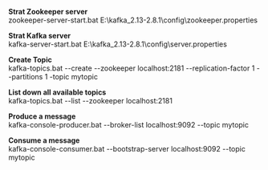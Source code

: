 <B>Strat Zookeeper server</B> <BR>
zookeeper-server-start.bat E:\kafka_2.13-2.8.1\config\zookeeper.properties<BR>

<B>Strat Kafka server</B><BR>
kafka-server-start.bat E:\kafka_2.13-2.8.1\config\server.properties<BR>

<B>Create Topic</B><BR>
kafka-topics.bat --create --zookeeper localhost:2181 --replication-factor 1 --partitions 1 -topic mytopic<BR>

<B>List down all available topics</B><BR>
kafka-topics.bat --list --zookeeper localhost:2181<BR>

<B>Produce a message</B><BR>
kafka-console-producer.bat --broker-list localhost:9092 --topic mytopic<BR>

<B>Consume a message</B><BR>
kafka-console-consumer.bat --bootstrap-server localhost:9092 --topic mytopic
